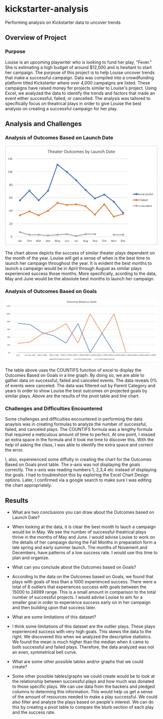 # kickstarter-analysis

Performing analysis on Kickstarter data to uncover trends

## Overview of Project 

### Purpose

Louise is an upcoming playwriter who is looking to fund her play, "Fever." She is estimating a high budget of around $12,000 and is hesitant to start her campaign. The purpose of this project is to help Louise uncover trends that make a successful campaign. Data was compiled into a crowdfunding platform titled Kickstarter where over 4,000 campaigns are listed. These campaigns have raised money for projects similar to Louise's project. Using Excel, we analyzed the data to identify the trends and factors that made an event either successful, failed, or cancelled. The analysis was tailored to specifically focus on theatrical plays in order to give Louise the best analysis on creating a successful campaign for her play. 

## Analysis and Challenges

### Analysis of Outcomes Based on Launch Date

![Image of Theater Outcomes Based on Launch Date Chart](Theater_Outcomes_vs_Launch.png)

The chart above depicts the success of similar theater plays dependent on the month of the year. Louise will get a sense of when is the best time to launch her campaign throughout the year. It is evident the best months to launch a campaign would be in April through August as similar plays experienced success those months. More specifically, acording to the data, May and June would be the absolute best months to launch her campaign. 

### Analysis of Outcomes Based on Goals

![](Outcomes_vs_Goals.png)

The table above uses the COUNTIFS function of excel to display the Outcomes Based on Goals in a line graph. By doing so, we are able to gather data on successful, failed and canceled events. The data reveals 0% of events were canceled. The data was filtered out by Parent Category and years in order to show Louise the best outcomes on projected goals by similar plays. Above are the results of the pivot table and line chart. 

### Challenges and Difficulties Encountered

Some challenges and difficulties encountered in performing the data anaylsis was in creating formulas to analyze the number of successful, failed, and canceled plays. The COUNTIFS formula was a lengthy formula that required a meticulous amount of time to perfect. At one point, I missed an extra space in the formula and it took me time to discover this. With the help of asking the class, I was able to identify the extra space and correct the error.

I, also, expereienced some diffulty in creating the chart for the Outcomes Based on Goals pivot table. The x-axis was not displaying the goals correctly. The x-axis was reading numbers 1, 2,3,4 etc instead of displaying the goals. I had to troubleshoot this by exploring the Excel Chart Design options. Later, I confirmed via a google search to make sure I was editing the chart appropriately.

## Results

- What are two conclusions you can draw about the Outcomes based on Launch Date?
- When looking at the data, it is clear the best month to lauch a campaign would be in May. We see the number of successful theatrical plays thrive in the months of May and June. I would advise Louise to work on the details of her campaign during the Fall Months in preparation form a late spring and early summer launch. The months of Novement and Decembers, have patterns of a low success rate. I would use this time to plan and organize. 

- What can you conclude about the Outcomes based on Goals?
- According to the data on the Outcomes based on Goals, we found that plays with goals of less than a 1000 experienced success. There were a total of 8 outliers that experiences success with goals between the 15000 to 24999 range. This is a small amount in comparison to the total number of successful projects. I would advise Louise to aim for a smaller goal in order to experience success early on in her campaign and then building upon that success later. 

- What are some limitations of this dataset?
- I think some limitations of this dataset are the outlier plays. These plays experienced success with very high goals. This skews the data to the right. We discovered this when we analyzed the descriptive statistics. We found the mean is much higher than the median when it came to both successful and failed plays. Therefore, the data analyzed was not an even, symmetrical bell curve. 

- What are some other possible tables and/or graphs that we could create?
- Some other possible tables/graphs we could create would be to look at the relationship between successful plays and how much was donated to those specific plays. We can use data from the backers and pledged columns to determing this information. This would help us get a sense of the amount of resources needed to make a play successful. We could also filter and analyze the plays based on people's interest. We can do this by creating a pivot table to compare the blurb section of each play and the success rate. 

